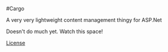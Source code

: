 #Cargo

A very very lightweight content management thingy for ASP.Net

Doesn't do much yet. Watch this space!

[License](LICENSE.md)